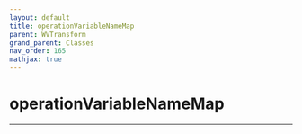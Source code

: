 ```yaml
---
layout: default
title: operationVariableNameMap
parent: WVTransform
grand_parent: Classes
nav_order: 165
mathjax: true
---
```


#  operationVariableNameMap




---

